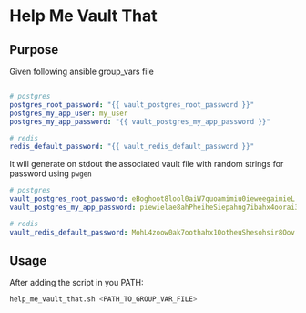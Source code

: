 # Help Me Vault That

## Purpose

Given following ansible group_vars file

```yaml

# postgres
postgres_root_password: "{{ vault_postgres_root_password }}"
postgres_my_app_user: my_user
postgres_my_app_password: "{{ vault_postgres_my_app_password }}"

# redis
redis_default_password: "{{ vault_redis_default_password }}"

```

It will generate on stdout the associated vault file with random strings for password using `pwgen`

```yaml
# postgres
vault_postgres_root_password: eBoghoot8lool0aiW7quoamimiu0ieweegaimieL
vault_postgres_my_app_password: piewielae8ahPheiheSiepahng7ibahx4oorai3j

# redis
vault_redis_default_password: MohL4zoow0ak7oothahx1OotheuShesohsir8Oov

```


## Usage

After adding the script in you PATH:

```bash
help_me_vault_that.sh <PATH_TO_GROUP_VAR_FILE>
```

